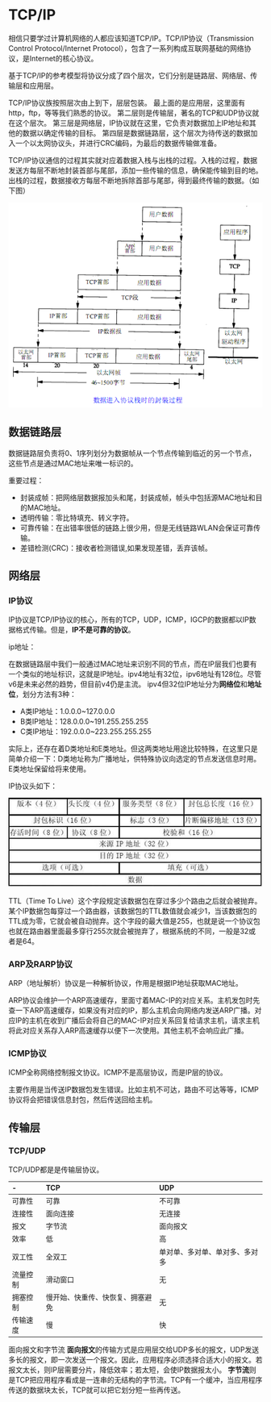 # TCP/IP
相信只要学过计算机网络的人都应该知道TCP/IP。TCP/IP协议（Transmission Control Protocol/Internet Protocol），包含了一系列构成互联网基础的网络协议，是Internet的核心协议。

基于TCP/IP的参考模型将协议分成了四个层次，它们分别是链路层、网络层、传输层和应用层。

TCP/IP协议族按照层次由上到下，层层包装。
最上面的是应用层，这里面有http，ftp，等等我们熟悉的协议。
第二层则是传输层，著名的TCP和UDP协议就在这个层次。
第三层是网络层，IP协议就在这里，它负责对数据加上IP地址和其他的数据以确定传输的目标。
第四层是数据链路层，这个层次为待传送的数据加入一个以太网协议头，并进行CRC编码，为最后的数据传输做准备。

TCP/IP协议通信的过程其实就对应着数据入栈与出栈的过程。入栈的过程，数据发送方每层不断地封装首部与尾部，添加一些传输的信息，确保能传输到目的地。出栈的过程，数据接收方每层不断地拆除首部与尾部，得到最终传输的数据。（如下图）

![](https://github.com/jy1314/Android-Knowledge/blob/master/util/picture/TCP-IP.jpg)

## 数据链路层

数据链路层负责将0、1序列划分为数据帧从一个节点传输到临近的另一个节点，这些节点是通过MAC地址来唯一标识的。

重要过程：
+ 封装成帧：把网络层数据报加头和尾，封装成帧，帧头中包括源MAC地址和目的MAC地址。
+ 透明传输：零比特填充、转义字符。
+ 可靠传输：在出错率很低的链路上很少用，但是无线链路WLAN会保证可靠传输。
+ 差错检测(CRC)：接收者检测错误,如果发现差错，丢弃该帧。

## 网络层
### IP协议

IP协议是TCP/IP协议的核心，所有的TCP，UDP，ICMP，IGCP的数据都以IP数据格式传输。但是，**IP不是可靠的协议**。

ip地址：

在数据链路层中我们一般通过MAC地址来识别不同的节点，而在IP层我们也要有一个类似的地址标识，这就是IP地址。ipv4地址有32位，ipv6地址有128位。尽管v6是未来必然的趋势，但目前v4仍是主流。
ipv4但32位IP地址分为**网络位**和**地址位**，划分方法有3种：
+ A类IP地址：1.0.0.0~127.0.0.0
+ B类IP地址：128.0.0.0~191.255.255.255
+ C类IP地址：192.0.0.0~223.255.255.255

实际上，还存在着D类地址和E类地址。但这两类地址用途比较特殊，在这里只是简单介绍一下：D类地址称为广播地址，供特殊协议向选定的节点发送信息时用。E类地址保留给将来使用。

IP协议头如下：

![](https://github.com/jy1314/Android-Knowledge/blob/master/util/picture/TCP-IP2.jpg)

TTL（Time To Live）这个字段规定该数据包在穿过多少个路由之后就会被抛弃。某个IP数据包每穿过一个路由器，该数据包的TTL数值就会减少1，当该数据包的TTL成为零，它就会被自动抛弃。这个字段的最大值是255，也就是说一个协议包也就在路由器里面最多穿行255次就会被抛弃了，根据系统的不同，一般是32或者是64。

### ARP及RARP协议

ARP（地址解析）协议是一种解析协议，作用是根据IP地址获取MAC地址。

ARP协议会维护一个ARP高速缓存，里面寸着MAC-IP的对应关系。主机发包时先查一下ARP高速缓存，如果没有对应的IP，那么主机会向网络内发送ARP广播。对应IP的主机在收到广播后会将自己的MAC-IP对应关系回复给请求主机，请求主机将此对应关系存入ARP高速缓存以便下一次使用。其他主机不会响应此广播。

### ICMP协议

ICMP全称网络控制报文协议。ICMP不是高层协议，而是IP层的协议。

主要作用是当传送IP数据包发生错误。比如主机不可达，路由不可达等等，ICMP协议将会把错误信息封包，然后传送回给主机。


## 传输层
### TCP/UDP

TCP/UDP都是是传输层协议。

|-        | TCP     | UDP     |
|:--------|:--------|:--------|
 可靠性|可靠|不可靠
 连接性|面向连接|无连接
 报文|字节流|面向报文
 效率|低|高
 双工性|全双工|单对单、多对单、单对多、多对多
 流量控制|滑动窗口|无
 拥塞控制|慢开始、快重传、快恢复、拥塞避免|无
传输速度|慢|快

面向报文和字节流
**面向报文**的传输方式是应用层交给UDP多长的报文，UDP发送多长的报文，即一次发送一个报文。因此，应用程序必须选择合适大小的报文。若报文太长，则IP层需要分片，降低效率；若太短，会使IP数据报太小。
**字节流**则是TCP把应用程序看成是一连串的无结构的字节流。TCP有一个缓冲，当应用程序传送的数据块太长，TCP就可以把它划分短一些再传送。


